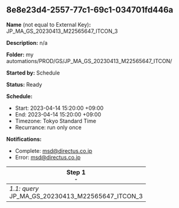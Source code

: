 ## 8e8e23d4-2557-77c1-69c1-034701fd446a

**Name** (not equal to External Key)**:** JP_MA_GS_20230413_M22565647_ITCON_3

**Description:** n/a

**Folder:** my automations/PROD/GS/JP_MA_GS_20230413_M22565647_ITCON/

**Started by:** Schedule

**Status:** Ready

**Schedule:**

* Start: 2023-04-14 15:20:00 +09:00
* End: 2023-04-14 15:20:00 +09:00
* Timezone: Tokyo Standard Time
* Recurrance: run only once

**Notifications:**

* Complete: msd@directus.co.jp
* Error: msd@directus.co.jp

| Step 1<br>_<small>-</small>_ |
| --- |
| _1.1: query_<br>JP_MA_GS_20230413_M22565647_ITCON_3 |
